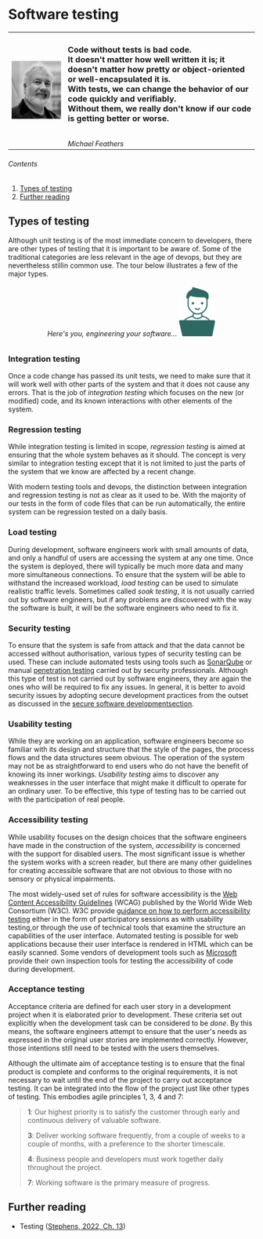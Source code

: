 # Software testing

|                                                     |                                                                                                                                                                                                                                                                                                                                                            |
|-----------------------------------------------------|------------------------------------------------------------------------------------------------------------------------------------------------------------------------------------------------------------------------------------------------------------------------------------------------------------------------------------------------------------|
| ![Michael Feathers](../images/michael_feathers.png) | <h3>Code without tests is bad code. <br/>It doesn't matter how well written it is; it doesn't matter how pretty or object-oriented or well-encapsulated it is. <br/>With tests, we can change the behavior of our code quickly and verifiably. <br/>Without them, we really don't know if our code is getting better or worse.</h3><br/>*Michael Feathers* |


###### Contents

1. [Types of testing](#types-of-testing)
2. [Further reading](#further-reading)

## Types of testing

Although unit testing is of the most immediate concern to developers, there are other
types of testing that it is important to be aware of. Some of the traditional categories
are less relevant in the age of devops, but they are nevertheless stillin common use.
The tour below illustrates a few of the major types.

<h6 align="center"> Here's you, engineering your software...

<a href="https://bdavison.napier.ac.uk/set09102/testing.html" target="_blank" alt="Software testing">
    <img src="../images/you_small.png">
</a>
</h6>


### Integration testing

Once a code change has passed its unit tests, we need to make sure that it will work well
with other parts of the system and that it does not cause any errors. That is the job of
*integration testing* which focuses on the new (or modified) code, and its known 
interactions with other elements of the system. 

### Regression testing

While integration testing is limited in scope, *regression testing* is aimed at ensuring
that the whole system behaves as it should. The concept is very similar to integration
testing except that it is not limited to just the parts of the system that we know are
affected by a recent change.

With modern testing tools and devops, the distinction between integration and regression
testing is not as clear as it used to be. With the majority of our tests in the form of
code files that can be run automatically, the entire system can be regression tested on
a daily basis.

### Load testing

During development, software engineers work with small amounts of data, and only a handful
of users are accessing the system at any one time. Once the system is deployed, there will
typically be much more data and many more simultaneous connections. To ensure that the 
system will be able to withstand the increased workload, *load testing* can be used to
simulate realistic traffic levels. Sometimes called *soak testing*, it is not usually carried
out by software engineers, but if any problems are discovered with the way the software is
built, it will be the software engineers who need to fix it.

### Security testing

To ensure that the system is safe from attack and that the data cannot be accessed without
authorisation, various types of security testing can be used. These can include automated
tests using tools such as 
[SonarQube](https://www.sonarsource.com/lp/solutions/security/?utm_source=bing&utm_medium=paid&utm_campaign=SQ-EMEA-Generic&utm_term=security%20testing&utm_content=SAST&msclkid=7c0d61766bf81327e29704553152e093)
or manual [penetration testing](https://www.ncsc.gov.uk/guidance/penetration-testing) 
carried out by security professionals. Although this type
of test is not carried out by software engineers, they are again the ones who will be
required to fix any issues. In general, it is better to avoid security issues by adopting
secure development practices from the outset as discussed in the 
[secure software developmentsection](Week10b_secure_software_development.md).

### Usability testing

While they are working on an application, software engineers become so familiar with its 
design and structure that the style of the pages, the process flows and the data structures
seem obvious. The operation of the system may not be as straightforward to end users who do not 
have the benefit of knowing its inner workings. *Usability testing* aims to discover any
weaknesses in the user interface that might make it difficult to operate for an ordinary
user. To be effective, this type of testing has to be carried out with the participation of
real people.

### Accessibility testing

While usability focuses on the design choices that the software engineers have made in the 
construction of the system, *accessibility* is concerned with the support for disabled
users. The most significant issue is whether the system works with a screen reader, but there 
are many other guidelines for creating accessible software that are not obvious to those with
no sensory or physical impairments. 

The most widely-used set of rules for software accessibility is the 
[Web Content Accessibility Guidelines](https://wcag.com/resource/what-is-wcag/) 
(WCAG) published by the World Wide Web Consortium (W3C). W3C provide 
[guidance on how to perform accessibility testing](https://www.w3.org/WAI/test-evaluate/) either
in the form of participatory sessions as with usability testing,or through the use of technical
tools that examine the structure an capabilities of the user interface. Automated testing
is possible for web applications because their user interface is rendered in HTML which can
be easily scanned. Some vendors of development tools such as 
[Microsoft](https://learn.microsoft.com/en-us/windows/win32/winauto/inspect-objects)
provide their own inspection tools for testing the accessibility of code during development.

### Acceptance testing

Acceptance criteria are defined for each user story in a development project when it is 
elaborated prior to development. These criteria set out explicitly when the development
task can be considered to be *done*. By this means, the software engineers attempt to 
ensure that the user's needs as expressed in the original user stories are implemented
correctly. However, those intentions still need to be tested with the users themselves.

Although the ultimate aim of acceptance testing is to ensure that the final product is
complete and conforms to the original requirements, it is not necessary to wait until
the end of the project to carry out acceptance testing. It can be integrated into the
flow of the project just like other types of testing. This embodies agile
principles 1, 3, 4 and 7:

> **1**: Our highest priority is to satisfy the customer through early and continuous 
> delivery of valuable software.
> 
> **3**: Deliver working software frequently, from a couple of weeks to a couple of months, 
> with a preference to the shorter timescale.
> 
> **4**: Business people and developers must work together daily throughout the project.
> 
> **7**: Working software is the primary measure of progress.

## Further reading

* Testing ([Stephens, 2022, Ch. 13](https://learning.oreilly.com/library/view/beginning-software-engineering/9781119901709/c13.xhtml))
